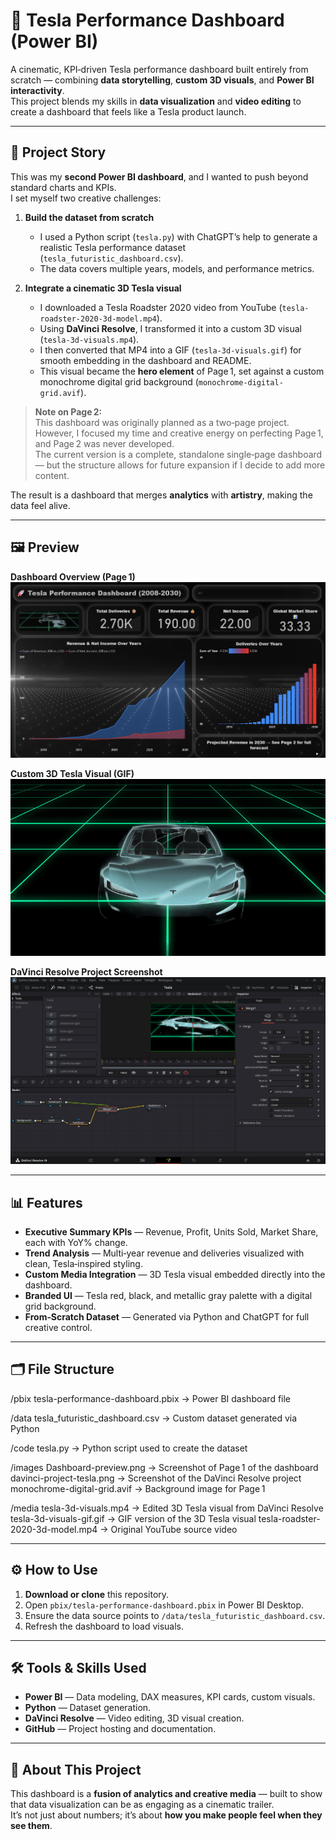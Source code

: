 # 🚗 Tesla Performance Dashboard (Power BI)

A cinematic, KPI‑driven Tesla performance dashboard built entirely from scratch — combining **data storytelling**, **custom 3D visuals**, and **Power BI interactivity**.  
This project blends my skills in **data visualization** and **video editing** to create a dashboard that feels like a Tesla product launch.

---

## 📖 Project Story

This was my **second Power BI dashboard**, and I wanted to push beyond standard charts and KPIs.  
I set myself two creative challenges:  

1. **Build the dataset from scratch**  
   - I used a Python script (`tesla.py`) with ChatGPT’s help to generate a realistic Tesla performance dataset (`tesla_futuristic_dashboard.csv`).  
   - The data covers multiple years, models, and performance metrics.

2. **Integrate a cinematic 3D Tesla visual**  
   - I downloaded a Tesla Roadster 2020 video from YouTube (`tesla-roadster-2020-3d-model.mp4`).  
   - Using **DaVinci Resolve**, I transformed it into a custom 3D visual (`tesla-3d-visuals.mp4`).  
   - I then converted that MP4 into a GIF (`tesla-3d-visuals.gif`) for smooth embedding in the dashboard and README.  
   - This visual became the **hero element** of Page 1, set against a custom monochrome digital grid background (`monochrome-digital-grid.avif`).

> **Note on Page 2:**  
> This dashboard was originally planned as a two‑page project.  
> However, I focused my time and creative energy on perfecting Page 1, and Page 2 was never developed.  
> The current version is a complete, standalone single‑page dashboard — but the structure allows for future expansion if I decide to add more content.

The result is a dashboard that merges **analytics** with **artistry**, making the data feel alive.

---

## 🖼 Preview

**Dashboard Overview (Page 1)**  
![Dashboard Preview](https://raw.githubusercontent.com/azxigen/Tesla-Performance-Dashboard/assets/Dashboard-preview.png)

**Custom 3D Tesla Visual (GIF)**  
![Tesla 3D Visual](tesla-3d-visuals-gif.gif)

**DaVinci Resolve Project Screenshot**  
![DaVinci Resolve Project](davinci-project-tesla.png)

---

## 📊 Features

- **Executive Summary KPIs** — Revenue, Profit, Units Sold, Market Share, each with YoY% change.
- **Trend Analysis** — Multi‑year revenue and deliveries visualized with clean, Tesla‑inspired styling.
- **Custom Media Integration** — 3D Tesla visual embedded directly into the dashboard.
- **Branded UI** — Tesla red, black, and metallic gray palette with a digital grid background.
- **From‑Scratch Dataset** — Generated via Python and ChatGPT for full creative control.

---

## 🗂 File Structure

/pbix
   tesla-performance-dashboard.pbix      → Power BI dashboard file

/data
   tesla_futuristic_dashboard.csv        → Custom dataset generated via Python

/code
   tesla.py                               → Python script used to create the dataset

/images
   Dashboard-preview.png                  → Screenshot of Page 1 of the dashboard
   davinci-project-tesla.png               → Screenshot of the DaVinci Resolve project
   monochrome-digital-grid.avif            → Background image for Page 1

/media
   tesla-3d-visuals.mp4                    → Edited 3D Tesla visual from DaVinci Resolve
   tesla-3d-visuals-gif.gif                    → GIF version of the 3D Tesla visual
   tesla-roadster-2020-3d-model.mp4        → Original YouTube source video

---

## ⚙️ How to Use

1. **Download or clone** this repository.
2. Open `pbix/tesla-performance-dashboard.pbix` in Power BI Desktop.
3. Ensure the data source points to `/data/tesla_futuristic_dashboard.csv`.
4. Refresh the dashboard to load visuals.

---

## 🛠 Tools & Skills Used

- **Power BI** — Data modeling, DAX measures, KPI cards, custom visuals.
- **Python** — Dataset generation.
- **DaVinci Resolve** — Video editing, 3D visual creation.
- **GitHub** — Project hosting and documentation.

---

## 📌 About This Project

This dashboard is a **fusion of analytics and creative media** — built to show that data visualization can be as engaging as a cinematic trailer.  
It’s not just about numbers; it’s about **how you make people feel when they see them**.

